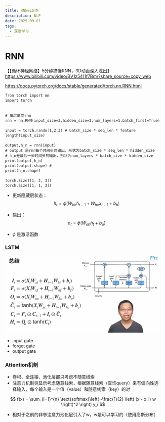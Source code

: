 ```yaml
---
title: RNN&LSTM
description: NLP
date: 2025-09-01
tags:
  - 深度学习
---
```

# RNN
【【循环神经网络】5分钟搞懂RNN，3D动画深入浅出】 https://www.bilibili.com/video/BV1z5411f7Bm/?share_source=copy_web

https://docs.pytorch.org/docs/stable/generated/torch.nn.RNN.html

```
from torch import nn
import torch


# 单层单向rnn
rnn = nn.RNN(input_size=3,hidden_size=3,num_layers=1,batch_first=True)

input = torch.randn(1,2,3) # batch_size * seq_len * feature length(input_size)

output,h_n = rnn(input)
# output 是rnn每个时间步的输出，形状为batch_size * seq_len * hidden_size
# h_n是最后一步时间步的输出，形状为num_layers * batch_size * hidden_size       
print(output,h_n)
print(output.shape) #
print(h_n.shape)

torch.Size([1, 2, 3])
torch.Size([1, 1, 3])
```

* 更新隐藏层状态：
$$
h_t = \phi(W_{hh} h_{t-1} + W_{hx} x_{t-1} + b_h)
$$

* 输出：
$$
o_t = \phi(W_{oh} h_t + b_o)
$$

* $\phi$ 是激活函数

### LSTM

<img src="/public/LSTM.jpg">

* input gate
* forget gate
* output gate

### Attention机制
* 卷积、全连接、池化层都只考虑不随意线索
* 注意力机制则显示考虑随意线索，根据随意线索（查询query）来有偏向性选择输入，每个输入是一个值（value）和随意线索（key）的对

$$
f(x) = \sum_{i=1}^{n} \text{softmax}\left( -\frac{1}{2} \left( (x - x_i) w \right)^2 \right) y_i
$$
* 相对于之前的非参注意力池化层引入了w，w是可以学习的（使用高斯分布）





